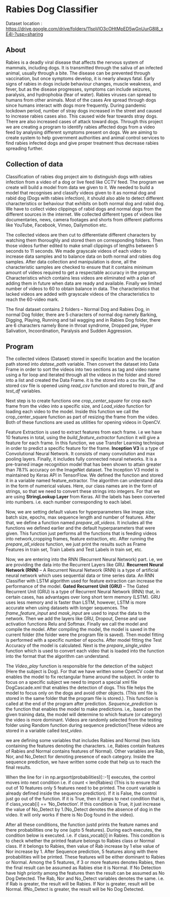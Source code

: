 # Rabies Dog Classifier

 Dataset location : https://drive.google.com/drive/folders/11spVlO3cOHtMpED5wGnUurG8l8_xE4I-?usp=sharing
 
 ## About
Rabies is a deadly viral disease that affects the nervous system of mammals, including dogs. It
is transmitted through the saliva of an infected animal, usually through a bite. The disease can
be prevented through vaccination, but once symptoms develop, it is nearly always fatal. Early
signs of rabies in dogs include behaviour changes, muscle weakness, and fever, but as the
disease progresses, symptoms can include seizures, paralysis, and hydrophobia (fear of water).
Rabies viruses can spread to humans from other animals. Most of the cases Are spread through
dogs since humans interact with dogs more frequently. During pandemic lockdown period,
number of stray dogs increased in the street and caused to increase rabies cases also. This
caused wide fear towards stray dogs. There are also increased cases of attack toward dogs.
Through this project we are creating a program to identify rabies affected dogs from a video
feed by analysing different symptoms present on dogs. We are aiming to create system to help
government authorities and animal control services to find rabies infected dogs and give proper
treatment thus decrease rabies spreading further.

 ## Collection of data
 
 Classification of rabies dog project aim to distinguish dogs with rabies infection from
a video of a dog or live feed like CCTV feed. The program we create will build a model from
data we given to it. We needed to build a model that recognises and classify videos given to it
as normal dog and rabid dog (Dogs with rabies infection), it should also able to detect different
characteristics or behaviour that exhibits on both normal dog and rabid dog. We have to collect
video clippings of rabid dogs and normal dogs from the different sources in the internet. We
collected different types of videos like documentaries, news, camera footages and shorts from
different platforms like YouTube, Facebook, Vimeo, Dailymotion etc.

The collected videos are then cut to differentiate different characters by watching them
thoroughly and stored them on corresponding folders. Then those videos further edited to make
small clippings of lengths between 5 seconds to 11 seconds. We made grayscale videos of each
video to increase data samples and to balance data on both normal and rabies dog samples.
After data collection and manipulation is done, all the characteristic samples are checked to
ensure that it contains minimum amount of videos required to get a respectable accuracy in the
program. Characteristics which contains less videos are eliminated with a plan of adding them
in future when data are ready and available. Finally we limited number of videos to 60 to obtain
balance in data. The characteristics that lacked videos are added with grayscale videos of the
characteristics to reach the 60-video mark.

The final dataset contains 2 folders – Normal Dog and Rabies Dog, in normal Dog
folder, there are 5 characters of normal dog namely Barking, Digging, Playing, Running and
tail wagging and in Rabies Dog folder, there are 6 characters namely Bone in throat syndrome,
Dropped jaw, Hyper Salivation, Incoordination, Paralysis and Sudden Aggression.

 ## Program
 
 The collected videos (Dataset) stored in specific location and the location path stored into
 *datase_path* variable. Then convert the dataset into Data Frame in order to sort the videos
 into two sections as tag and video name using a for loop and iterated through all the videos
 in the folder and stored into a list and created the Data Frame. it is the stored into a csv
 file. The stored csv file is opened using *read_csv* function and stored to *train_df* and
 *test_df* variables.
 
 Next step is to create functions one *crop_center_square* for crop each frame from the video
 into a specific size, and *Load_video* function for loading each video to the model. Inside
 this function we call the crop_center_square function as part of resizing the frame from the
 video. Both of these functions are used as utilities for opening videos in OpenCV.
 
 Feature Extraction is used to extract features from each frame. i.e we have 10 features
in total, using the *build_feature_extractor* function it will give a feature for each
frame. In this function, we use Transfer Learning technique in order to predict a specific
feature for the frame. **Inception V3** is a type of Convolutional Neural Network. It consists
of many convolution and max pooling layers. Finally, it includes fully connected neural
networks. It is a pre-trained image recognition model that has been shown to attain
greater than 78.1% accuracy on the ImageNet dataset. The Inception V3 model is
maintained by Keras API in TensorFlow. We defined the function and stored it in a variable
named feature_extractor. The algorithm can understand data in the form of numerical values.
Here, our class names are in the form of strings, so that we need to convert these strings
into integers. For that we are using **StringLookup Layer** from Keras. All the labels has
been converted into numbers. i.e. each number corresponding to each label.

Now, we are setting default values for hyperparameters like image size, batch size, epochs,
max sequence length and number of features. After that, we define a function named
*prepare_all_videos*. It includes all the functions we defined earlier and the default
hyperparameters that were given. This function just performs all the functions that is
feeding videos into network,cropping frames, feature extraction, etc. After running the
*prepare_all_videos* function, we just print the results such as Frame Features in train set,
Train Labels and Test Labels in train set, etc. 

Now, we are entering into the RNN (Recurrent Neural Network) part. i.e, we are providing
the data into the Recurrent Layers like GRU. 
**Recurrent Neural Network (RNN)** – A Recurrent Neural Network (RNN) is a type of artificial
neural network which uses sequential data or time series data. An RNN Classifier with
LSTM algorithm used for feature extraction can increase the performance of the model.
**Gated Recurrent Unit (GRU)** – The Gated Recurrent Unit (GRU) is a type of Recurrent Neural
Network (RNN) that, in certain cases, has advantages over long short term memory (LSTM).
GRU uses less memory and is faster than LSTM, however, LSTM is more accurate when using
datasets with longer sequences. The *frame_feature_input* and *mask_input* are used to input
the data to the network. Then we add the layers like GRU, Dropout, Dense and use activation
functions Relu and Softmax.
Finally we call the model and compile the model. After compiling the model, the model is
saved in the current folder (the folder were the program file is saved). Then model fitting
is performed with a specific number of epochs. After model fitting the Test Accuracy of the
model is calculated. Next is the *prepare_single_video* function which is used to convert each
video that is loaded into the function into the format that the algorithm can understand.

The *Video_play* function is responsible for the detection of the subject (Here the subject
is Dog). For that we have written some OpenCV code that enables the model to fix 
rectangular frame around the subject. In order to focus on a specific subject we need to
import a special xml file DogCascade.xml that enables the detection of dogs. This file helps
the model to focus only on the dogs and avoid other objects. (This xml file is stored in the
same folder that the program file is stored.). This function is called at the end of the 
program after prediction. *Sequence_prediction* is the function that enables the model to make
predictions. i.e,. based on the given training data, the model will determine to which feature
(or category) the video is more dominant. Videos are randomly selected from the testing folder
using Random function during sequence prediction(These videos are stored in a variable called
*test_video*.

we are defining some variables that includes Rabies and Normal (two lists containing the
features denoting the characters. i.e, Rabies contain features of Rabies and Normal contains
features of Normal). Other variables are Rab, Nor, and No_Detect for denoting presence of 
each category. Inside the sequence prediction, we have written some code that help us to 
reach the final results. 

When the line for i in np.argsort(probabilities)[::-1] executes, the control moves into next
condition i.e. if count < len(Rabies) (This is to ensure that out of 10 features only 5 features
need to be printed. The count variable is already defined inside the sequence prediction). 
If it is False, the control just go out of the function. If it is True, then it jumps to next
condition that is, if class_vocab[i] == ‘No_Detection’. If this condition is True, it just
increase the value of No_Detect by 1.(No_Detect denotes the absence of dog in the video. It will
only works if there is No Dog found in the video). 

After all these conditions, the function justd prints the feature names and there probabilities
one by one (upto 5 features). During each executes, the condition below is executed. i.e. if
class_vocab[i] in Rabies. This condition is to check whether the printed feature belongs to
Rabies class or Normal class. If it belongs to Rabies, then value of Rab increase by 1 else
value of Nor increase by 1. After Sequence prediction, 5 features along with there probabilities
will be printed. These features will be either dominant to Rabies or Normal. Among the 5
features, if 3 or more features denotes Rabies, then the final result can be assumed as Rabies
else it is Normal. If No Detection have high priority among the features then the result can be
assumed as No Dog Detected. The Rab, Nor and No_Detect variables denotes the same. i.e. if Rab
is greater, the result will be Rabies. If Nor is greater, result will be Normal. IfNo_Detect is
greater, the result will be No Dog Detected.
